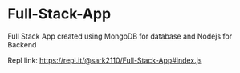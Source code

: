 # Full-Stack-App

Full Stack App created using MongoDB for database and Nodejs for Backend

Repl link: https://repl.it/@sark2110/Full-Stack-App#index.js
